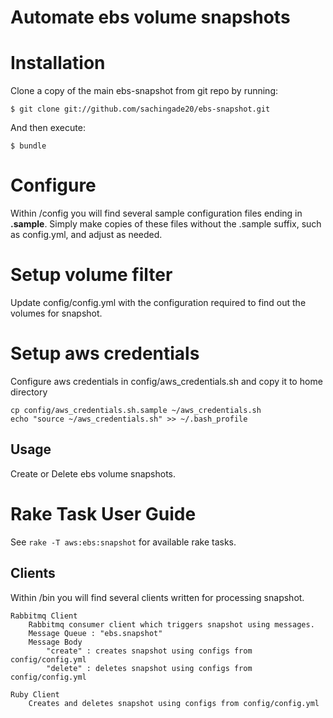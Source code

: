 # Automate ebs volume snapshots

# Installation
Clone a copy of the main ebs-snapshot from git repo by running:

    $ git clone git://github.com/sachingade20/ebs-snapshot.git

And then execute:

    $ bundle

# Configure
Within /config you will find several sample configuration files ending in **.sample**. Simply make copies of these files without the .sample suffix, such as config.yml, and adjust as needed.

# Setup volume filter
Update config/config.yml with the configuration required to find out the volumes for snapshot.

# Setup aws credentials
Configure aws credentials in config/aws_credentials.sh and copy it to home directory

    cp config/aws_credentials.sh.sample ~/aws_credentials.sh
    echo "source ~/aws_credentials.sh" >> ~/.bash_profile

## Usage
Create or Delete ebs volume snapshots.

# Rake Task User Guide
See `rake -T aws:ebs:snapshot` for available rake tasks.

## Clients
Within /bin you will find several clients written for processing snapshot.

    Rabbitmq Client
        Rabbitmq consumer client which triggers snapshot using messages.
        Message Queue : "ebs.snapshot"
        Message Body
            "create" : creates snapshot using configs from config/config.yml
            "delete" : deletes snapshot using configs from config/config.yml

    Ruby Client
        Creates and deletes snapshot using configs from config/config.yml
